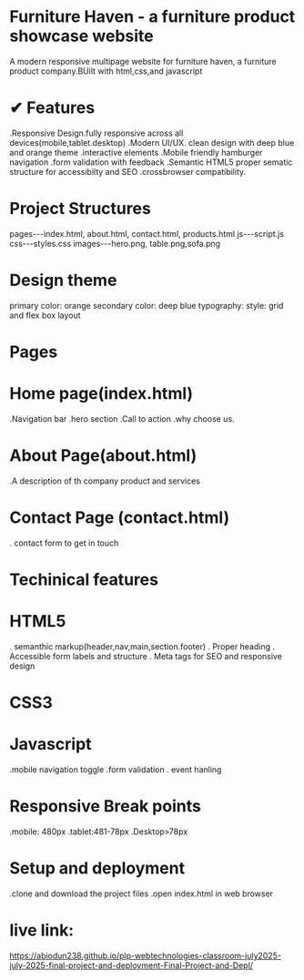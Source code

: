 # Furniture Haven - a furniture product showcase website

A modern responsive multipage website for furniture haven, a furniture product company.BUilt with html,css,and javascript

# ✔ Features
  .Responsive Design.fully responsive across all devices(mobile,tablet.desktop)
  .Modern UI/UX. clean design with deep blue and orange theme
  .interactive elements
     .Mobile friendly hamburger navigation
     .form validation with feedback
  .Semantic HTML5 proper sematic structure for accessibilty and SEO
  .crossbrowser compatibility.
#  Project Structures
  pages---index.html, about.html, contact.html, products.html
  js---script.js
  css---styles.css
  images---hero.png, table.png,sofa.png

# Design theme

primary color: orange
secondary color: deep blue
typography:
style: grid and flex box layout


# Pages

# Home page(index.html)
  .Navigation bar
  .hero section
  .Call to action
  .why choose us.

# About Page(about.html)
  .A description of th company product and services
      
# Contact Page (contact.html)
  . contact form to get in touch


# Techinical features

# HTML5
   . semanthic markup(header,nav,main,section.footer)
   . Proper heading
   . Accessible form labels and structure
   . Meta tags for SEO and responsive design
# CSS3

# Javascript
  .mobile navigation toggle
  .form validation
  . event hanling
# Responsive Break points

  .mobile: 480px
  .tablet:481-78px
  .Desktop>78px

# Setup and deployment
  .clone and download the project files
  .open index.html in web browser

# live link:
   https://abiodun238.github.io/plp-webtechnologies-classroom-july2025-july-2025-final-project-and-deployment-Final-Project-and-Depl/
